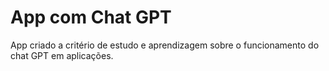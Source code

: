 # App com Chat GPT

App criado a critério de estudo e aprendizagem sobre o funcionamento do chat GPT em aplicações.
